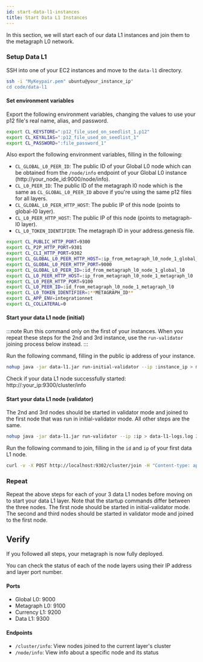 ```yaml
---
id: start-data-l1-instances
title: Start Data L1 Instances
---
```


<intro-end />

In this section, we will start each of our data L1 instances and join them to the metagraph L0 network. 

### Setup Data L1
SSH into one of your EC2 instances and move to the `data-l1` directory.

```bash
ssh -i "MyKeypair.pem" ubuntu@your_instance_ip"
cd code/data-l1
```

#### Set environment variables
Export the following environment variables, changing the values to use your p12 file's real name, alias, and password.

```bash
export CL_KEYSTORE=":p12_file_used_on_seedlist_1.p12"
export CL_KEYALIAS=":p12_file_used_on_seedlist_1"
export CL_PASSWORD=":file_password_1"
```

Also export the following environment variables, filling in the following:  
- `CL_GLOBAL_L0_PEER_ID`: The public ID of your Global L0 node which can be obtained from the `/node/info` endpoint of your Global L0 instance (http://your_node_id:9000/node/info). 
- `CL_L0_PEER_ID`: The public ID of the metagraph l0 node which is the same as `CL_GLOBAL_L0_PEER_ID` above if you're using the same p12 files for all layers.
- `CL_GLOBAL_L0_PEER_HTTP_HOST`: The public IP of this node (points to global-l0 layer). 
- `CL_L0_PEER_HTTP_HOST`: The public IP of this node (points to metagraph-l0 layer).
- `CL_L0_TOKEN_IDENTIFIER`: The metagraph ID in your address.genesis file.


```bash
export CL_PUBLIC_HTTP_PORT=9300
export CL_P2P_HTTP_PORT=9301
export CL_CLI_HTTP_PORT=9302
export CL_GLOBAL_L0_PEER_HTTP_HOST=:ip_from_metagraph_l0_node_1_global_l0
export CL_GLOBAL_L0_PEER_HTTP_PORT=9000
export CL_GLOBAL_L0_PEER_ID=:id_from_metagraph_l0_node_1_global_l0
export CL_L0_PEER_HTTP_HOST=:ip_from_metagraph_l0_node_1_metagraph_l0
export CL_L0_PEER_HTTP_PORT=9100
export CL_L0_PEER_ID=:id_from_metagraph_l0_node_1_metagraph_l0
export CL_L0_TOKEN_IDENTIFIER=:**METAGRAPH_ID**
export CL_APP_ENV=integrationnet
export CL_COLLATERAL=0
```

#### Start your data L1 node (initial)
:::note
Run this command only on the first of your instances. When you repeat these steps for the 2nd and 3rd instance, use the `run-validator` joining process below instead.
:::

Run the following command, filling in the public ip address of your instance. 
```bash
nohup java -jar data-l1.jar run-initial-validator --ip :instance_ip > metagprah-l1-logs.log 2>&1 &
```

Check if your data L1 node successfully started:
http://:your_ip:9300/cluster/info

#### Start your data L1 node (validator)
The 2nd and 3rd nodes should be started in validator mode and joined to the first node that was run in initial-validator mode. All other steps are the same. 

```bash
nohup java -jar data-l1.jar run-validator --ip :ip > data-l1-logs.log 2>&1 &
```

Run the following command to join, filling in the `id` and `ip` of your first data L1 node. 
```bash
curl -v -X POST http://localhost:9302/cluster/join -H "Content-type: application/json" -d '{ "id":":id_from_data_l1_1", "ip": ":ip_from_data_l1", "p2pPort": 9301 }'
```

### Repeat
Repeat the above steps for each of your 3 data L1 nodes before moving on to start your data L1 layer. Note that the startup commands differ between the three nodes. The first node should be started in initial-validator mode. The second and third nodes should be started in validator mode and joined to the first node. 

## Verify
If you followed all steps, your metagraph is now fully deployed. 

You can check the status of each of the node layers using their IP address and layer port number. 

#### Ports 
- Global L0: 9000
- Metagraph L0: 9100
- Currency L1: 9200
- Data L1: 9300

#### Endpoints
- `/cluster/info`: View nodes joined to the current layer's cluster
- `/node/info`: View info about a specific node and its status

